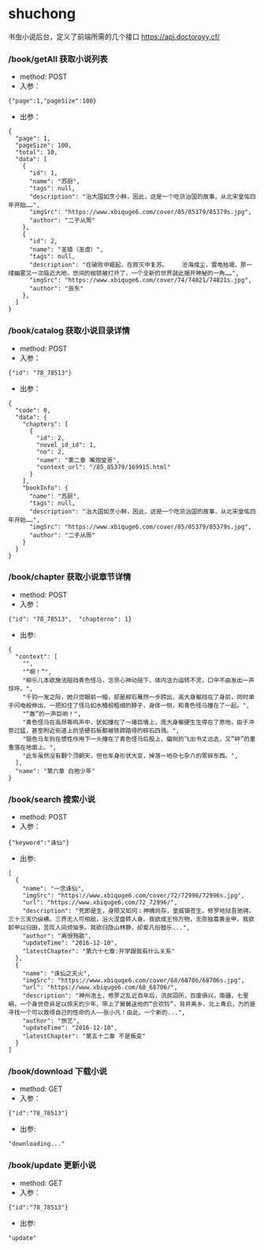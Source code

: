 # shuchong
书虫小说后台，定义了前端所需的几个接口 https://api.doctoroyy.cf/
###  /book/getAll   获取小说列表

  - method: POST
  - 入参：
```
{"page":1,"pageSize":100} 
```
  
  - 出参： 
```
{
  "page": 1,
  "pageSize": 100,
  "total": 10,
  "data": [
    {
      "id": 1,
      "name": "苏厨",
      "tags": null,
      "description": "治大国如烹小鲜，因此，这是一个吃货治国的故事，从北宋皇佑四年开始……",
      "imgSrc": "https://www.xbiquge6.com/cover/85/85379/85379s.jpg",
      "author": "二子从周"
    },
    {
      "id": 2,
      "name": "圣墟（圣虚）",
      "tags": null,
      "description": "在破败中崛起，在寂灭中复苏。    沧海成尘，雷电枯竭，那一缕幽雾又一次临近大地，世间的枷锁被打开了，一个全新的世界就此揭开神秘的一角……",
      "imgSrc": "https://www.xbiquge6.com/cover/74/74821/74821s.jpg",
      "author": "辰东"
    },
  ]
}
```
### /book/catalog 获取小说目录详情
  - method: POST
  - 入参：
 ```
 {"id": "78_78513"}
 ```
 
  - 出参：
```
{
  "code": 0,
  "data": {
    "chapters": [
      {
        "id": 2,
        "novel_id_id": 1,
        "no": 2,
        "name": "第二章 嘴炮堂哥",
        "context_url": "/85_85379/169915.html"
      }
    ],
    "bookInfo": {
      "name": "苏厨",
      "tags": null,
      "description": "治大国如烹小鲜，因此，这是一个吃货治国的故事，从北宋皇佑四年开始……",
      "imgSrc": "https://www.xbiquge6.com/cover/85/85379/85379s.jpg",
      "author": "二子从周"
    }
  }
}
```

### /book/chapter 获取小说章节详情
  - method: POST
  - 入参：
  ```
  {"id": "78_78513",  "chapterno": 1}
  ```
  
  - 出参: 
```
{
  "context": [
    "",
    "“啊！”",
    "柳乐儿本欲施法阻挡青色怪马，怎奈心神动摇下，体内法力运转不灵，口中不由发出一声惊呼。",
    "千钧一发之际，她只觉眼前一暗，却是柳石蓦然一步跨出，高大身躯挡在了身前，同时单手闪电般伸出，一把扣住了怪马如水桶般粗细的脖子，身体一侧，和青色怪马撞在了一起。",
    "“轰”的一声巨响！",
    "青色怪马在高昂嘶鸣声中，犹如撞在了一堵巨墙上，庞大身躯硬生生停在了原地，由于冲势过猛，甚至附近街道上的坚硬石板都被铁蹄踏得的碎石四溅。",
    "银色马车则在惯性作用下一头撞在了青色怪马后股上，偏侧的飞出书丈远去，又“砰”的重重落在地面上。",
    "此车虽然没有翻个顶朝天，但也车身形状大变，掉落一地杂七杂八的零碎东西。",
  ],
  "name": "第六章 白袍少年"
}
```

### /book/search 搜索小说
  - method: POST
  - 入参：
  ```
  {"keyword":"诛仙"}
  ```
  
  - 出参: 
```
[
  {
    "name": "一念诛仙",
    "imgSrc": "https://www.xbiquge6.com/cover/72/72996/72996s.jpg",
    "url": "https://www.xbiquge6.com/72_72996/",
    "description": "死即是生，身陨又如何；神魄尚存，皇威镇苍生。修罗地狱吾驰骋，三十三天仍纵横。三界无人可相敌，浴火涅盘转人身。我欲成王怜万物，无奈独喜黄金甲。我欲卸甲以归田，苦叹人间烦恼多。我欲归隐山林静，却爱凡俗鼓乐...",
    "author": "离恨殇歌",
    "updateTime": "2016-12-10",
    "latestChapter": "第六十七章:开学跟我有什么关系"
  },
  {
    "name": "诛仙之天火",
    "imgSrc": "https://www.xbiquge6.com/cover/68/68706/68706s.jpg",
    "url": "https://www.xbiquge6.com/68_68706/",
    "description": "神州浩土，修罗之乱近百年后，流民回所，百废俱兴。南疆，七里峒，一个身世奇异足以惊天的少年，带上了舅舅送他的“合欢铃”，背井离乡，北上青云，为的是寻找一个可以救得自己的性命的人——张小凡！由此，一个新的...",
    "author": "旅艺",
    "updateTime": "2016-12-10",
    "latestChapter": "第五十二章 不是叛变"
  }
]
```

### /book/download 下载小说
  - method: GET
  - 入参：
  ```
  {"id":"78_78513"}
  ```
  
  - 出参: 
```
"downloading..."
```
### /book/update 更新小说
  - method: GET
  - 入参：
  ```
  {"id":"78_78513"}
  ```
  
  - 出参: 
```
"update"
```

